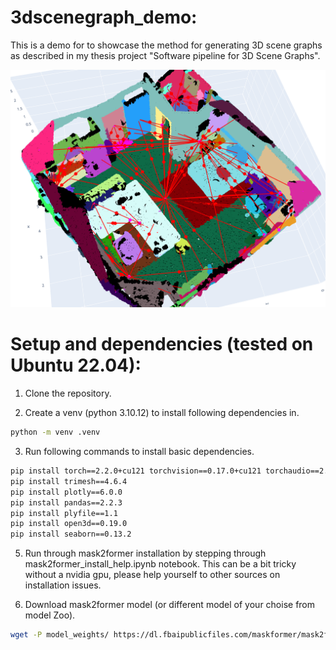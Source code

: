 # 3dscenegraph_demo:
This is a demo for to showcase the method for generating 3D scene graphs as described in my thesis project "Software pipeline for 3D Scene Graphs".

![Demo Screenshot](.read_me_images/title.png)

# Setup and dependencies (tested on Ubuntu 22.04):
1. Clone the repository.

2. Create a venv (python 3.10.12) to install following dependencies in.
```bash
python -m venv .venv
```
3. Run following commands to install basic dependencies.
```bash
pip install torch==2.2.0+cu121 torchvision==0.17.0+cu121 torchaudio==2.2.0 --index-url https://download.pytorch.org/whl/cu121
pip install trimesh==4.6.4
pip install plotly==6.0.0
pip install pandas==2.2.3
pip install plyfile==1.1
pip install open3d==0.19.0
pip install seaborn==0.13.2
```
5. Run through mask2former installation by stepping through mask2former_install_help.ipynb notebook. This can be a bit tricky without a nvidia gpu, please help yourself to other sources on installation issues.

4. Download mask2former model (or different model of your choise from model Zoo).
```bash
wget -P model_weights/ https://dl.fbaipublicfiles.com/maskformer/mask2former/coco/panoptic/maskformer2_swin_large_IN21k_384_bs16_100ep/model_final_f07440.pkl
```

